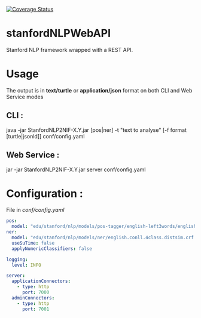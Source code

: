 [![Coverage Status](https://coveralls.io/repos/github/jplu/stanfordNLPRESTAPI/badge.svg?branch=master)](https://coveralls.io/github/jplu/stanfordNLPRESTAPI?branch=master)

# stanfordNLPWebAPI
Stanford NLP framework wrapped with a REST API.

# Usage

The output is in **text/turtle** or **application/json** format on both CLI and Web Service modes

## CLI :
java -jar StanfordNLP2NIF-X.Y.jar [pos|ner] -t "text to analyse" [-f format [turtle|jsonld]] conf/config.yaml

## Web Service :
jar -jar StanfordNLP2NIF-X.Y.jar server conf/config.yaml

# Configuration :

File in *conf/config.yaml*

```yaml
pos:
  model: "edu/stanford/nlp/models/pos-tagger/english-left3words/english-left3words-distsim.tagger"
ner:
  model: "edu/stanford/nlp/models/ner/english.conll.4class.distsim.crf.ser.gz"
  useSuTime: false
  applyNumericClassifiers: false

logging:
  level: INFO

server:
  applicationConnectors:
    - type: http
      port: 7000
  adminConnectors:
    - type: http
      port: 7001
```